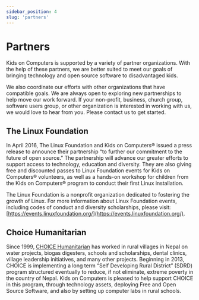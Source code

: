 ```yaml
---
sidebar_position: 4
slug: 'partners'
---
```


# Partners

Kids on Computers is supported by a variety of partner organizations. With the help of these partners, we are better suited to meet our goals of bringing technology and open source software to disadvantaged kids.

We also coordinate our efforts with other organizations that have compatible goals. We are always open to exploring new partnerships to help move our work forward. If your non-profit, business, church group, software users group, or other organization is interested in working with us, we would love to hear from you. Please contact us to get started.

## The Linux Foundation
In April 2016, The Linux Foundation and Kids on Computers® issued a press release to announce their partnership “to further our commitment to the future of open source.” The partnership will advance our greater efforts to support access to technology, education and diversity. They are also giving free and discounted passes to Linux Foundation events for Kids on Computers® volunteers, as well as a hands-on workshop for children from the Kids on Computers® program to conduct their first Linux installation.

The Linux Foundation is a nonprofit organization dedicated to fostering the growth of Linux. For more information about Linux Foundation events, including codes of conduct and diversity scholarships, please visit: [https://events.linuxfoundation.org/](https://events.linuxfoundation.org/).

## Choice Humanitarian
Since 1999, [CHOICE Humanitarian](https://www.choicehumanitarian.org) has worked in rural villages in Nepal on water projects, biogas digesters, schools and scholarships, dental clinics, village leadership initiatives, and many other projects. Beginning in 2013, CHOICE is implementing a long term “Self Developing Rural District” (SDRD) program structured eventually to reduce, if not eliminate, extreme poverty in the country of Nepal. Kids on Computers is pleased to help support CHOICE in this program, through technology assets, deploying Free and Open Source Software, and also by setting up computer labs in rural schools.